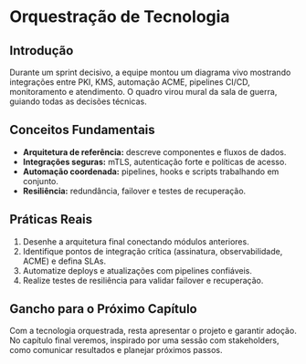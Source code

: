 # Orquestração de Tecnologia

## Introdução

Durante um sprint decisivo, a equipe montou um diagrama vivo mostrando integrações entre PKI, KMS, automação ACME, pipelines CI/CD, monitoramento e atendimento. O quadro virou mural da sala de guerra, guiando todas as decisões técnicas.

## Conceitos Fundamentais

- **Arquitetura de referência:** descreve componentes e fluxos de dados.
- **Integrações seguras:** mTLS, autenticação forte e políticas de acesso.
- **Automação coordenada:** pipelines, hooks e scripts trabalhando em conjunto.
- **Resiliência:** redundância, failover e testes de recuperação.

## Práticas Reais

1. Desenhe a arquitetura final conectando módulos anteriores.
2. Identifique pontos de integração crítica (assinatura, observabilidade, ACME) e defina SLAs.
3. Automatize deploys e atualizações com pipelines confiáveis.
4. Realize testes de resiliência para validar failover e recuperação.

## Gancho para o Próximo Capítulo

Com a tecnologia orquestrada, resta apresentar o projeto e garantir adoção. No capítulo final veremos, inspirado por uma sessão com stakeholders, como comunicar resultados e planejar próximos passos.

